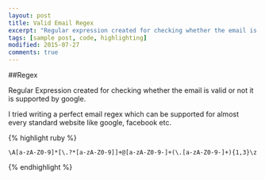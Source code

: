 ```yaml
---
layout: post
title: Valid Email Regex
excerpt: "Regular expression created for checking whether the email is valid or not."
tags: [sample post, code, highlighting]
modified: 2015-07-27
comments: true
---
```

##Regex

Regular Expression created for checking whether the email is valid or not it is supported by google.

I tried writing a perfect email regex which can be supported for almost every standard website like google, facebook etc.

 {% highlight ruby %}

    \A[a-zA-Z0-9]*[\.?*[a-zA-Z0-9]]+@[a-zA-Z0-9-]+(\.[a-zA-Z0-9-]+){1,3}\z
 {% endhighlight %}



